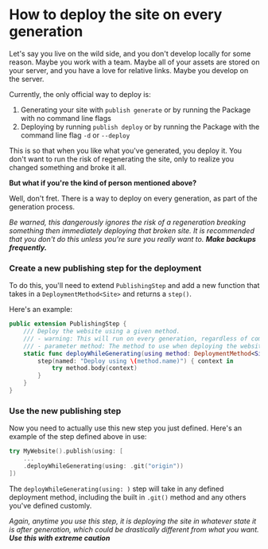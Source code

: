 # How to deploy the site on every generation

Let's say you live on the wild side, and you don't develop locally for some reason. Maybe you work with a team. Maybe all of your assets are stored on your server, and you have a love for relative links. Maybe you develop on the server.

Currently, the only official way to deploy is:

1. Generating your site with `publish generate` or by running the Package with no command line flags
2. Deploying by running `publish deploy` or by running the Package with the command line flag `-d` or `--deploy`

This is so that when you like what you've generated, you deploy it. You don't want to run the risk of regenerating the site, only to realize you changed something and broke it all.

**But what if you're the kind of person mentioned above?**

Well, don't fret. There is a way to deploy on every generation, as part of the generation process.

*Be warned, this dangerously ignores the risk of a regeneration breaking something then immediately deploying that broken site. It is recommended that you don't do this unless you're sure you really want to. **Make backups frequently.***

### Create a new publishing step for the deployment

To do this, you'll need to extend `PublishingStep` and add a new function that takes in a `DeploymentMethod<Site>` and returns a `step()`.

Here's an example:
```swift
public extension PublishingStep {
    /// Deploy the website using a given method.
    /// - warning: This will run on every generation, regardless of command line flags.
    /// - parameter method: The method to use when deploying the website.
    static func deployWhileGenerating(using method: DeploymentMethod<Site>) -> Self {
        step(named: "Deploy using \(method.name)") { context in
            try method.body(context)
        }
    }
}
```

### Use the new publishing step

Now you need to actually use this new step you just defined. Here's an example of the step defined above in use:
```swift
try MyWebsite().publish(using: [
    ...
    .deployWhileGenerating(using: .git("origin"))
])
```

The `deployWhileGenerating(using: )` step will take in any defined deployment method, including the built in `.git()` method and any others you've defined customly. 

*Again, anytime you use this step, it is deploying the site in whatever state it is after generation, which could be drastically different from what you want. **Use this with extreme caution***
